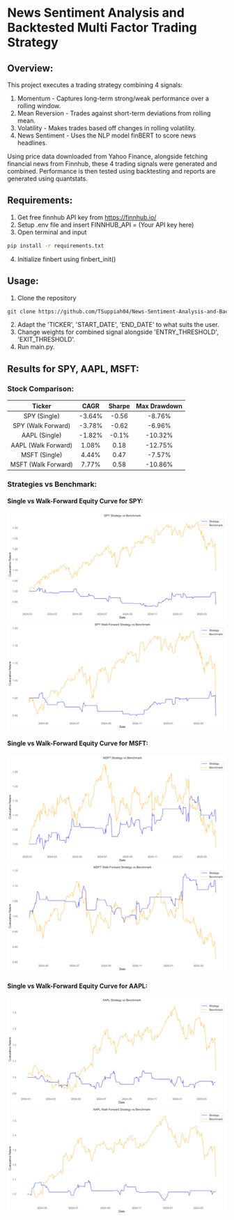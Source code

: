# News Sentiment Analysis and Backtested Multi Factor Trading Strategy

## Overview:

This project executes a trading strategy combining 4 signals:

1. Momentum - Captures long-term strong/weak performance over a rolling window.
2. Mean Reversion - Trades against short-term deviations from rolling mean.
3. Volatility - Makes trades based off changes in rolling volatility. 
4. News Sentiment - Uses the NLP model finBERT to score news headlines. 

Using price data downloaded from Yahoo Finance, alongside fetching financial news from Finnhub, these 4 trading signals were generated and combined. Performance is then tested using backtesting and reports are generated using quantstats. 

## Requirements:

1. Get free finnhub API key from https://finnhub.io/
2. Setup .env file and insert FINNHUB_API = (Your API key here)
3. Open terminal and input 

```bash
pip install -r requirements.txt
```
4. Initialize finbert using finbert_init()
## Usage:
1. Clone the repository
```bash
git clone https://github.com/TSuppiah04/News-Sentiment-Analysis-and-Backtested-Multi-Factor-Trading-Strategy.git
```
2. Adapt the 'TICKER', 'START_DATE', 'END_DATE' to what suits the user. 
3. Change weights for combined signal alongside 'ENTRY_THRESHOLD', 'EXIT_THRESHOLD'.
4. Run main.py.

## Results for SPY, AAPL, MSFT:

### Stock Comparison:

| Ticker             | CAGR           | Sharpe  | Max Drawdown | 
|:------------------:|:--------------:|:-------:|:------------:|
| SPY (Single)       | -3.64%         | -0.56   | -8.76%       | 
| SPY (Walk Forward) | -3.78%         | -0.62   | -6.96%       |   
| AAPL (Single)      | -1.82%         | -0.1%   | -10.32%      |
| AAPL (Walk Forward)|  1.08%         |  0.18   | -12.75%      |
| MSFT (Single)      |  4.44%         | 0.47    | -7.57%       |
| MSFT (Walk Forward)|  7.77%         | 0.58    | -10.86%      |
### Strategies vs Benchmark: 

#### Single vs Walk-Forward Equity Curve for SPY:
![Equity Curve](https://github.com/TSuppiah04/News-Sentiment-Analysis-and-Backtested-Multi-Factor-Trading-Strategy/blob/main/images/equity_curve_SPY%20Strategy%20vs%20Benchmark.png)
![Equity Curve](https://github.com/TSuppiah04/News-Sentiment-Analysis-and-Backtested-Multi-Factor-Trading-Strategy/blob/main/images/equity_curve_SPY%20Walk-Forward%20Strategy%20vs%20Benchmark.png)
#### Single vs Walk-Forward Equity Curve for MSFT:
![Equity Curve](https://github.com/TSuppiah04/News-Sentiment-Analysis-and-Backtested-Multi-Factor-Trading-Strategy/blob/main/images/equity_curve_MSFT%20Strategy%20vs%20Benchmark.png)
![Equity Curve](https://github.com/TSuppiah04/News-Sentiment-Analysis-and-Backtested-Multi-Factor-Trading-Strategy/blob/main/images/equity_curve_MSFT%20Walk-Forward%20Strategy%20vs%20Benchmark.png)
#### Single vs Walk-Forward Equity Curve for AAPL:
![Equity Curve](https://github.com/TSuppiah04/News-Sentiment-Analysis-and-Backtested-Multi-Factor-Trading-Strategy/blob/main/images/equity_curve_AAPL%20Strategy%20vs%20Benchmark.png)
![Equity Curve](https://github.com/TSuppiah04/News-Sentiment-Analysis-and-Backtested-Multi-Factor-Trading-Strategy/blob/main/images/equity_curve_AAPL%20Walk-Forward%20Strategy%20vs%20Benchmark.png)

